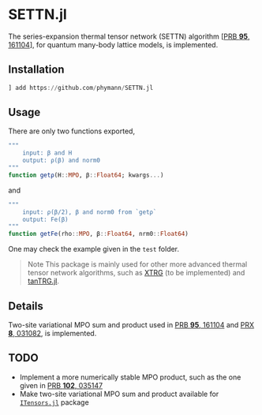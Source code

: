 # SETTN.jl

The series-expansion thermal tensor network (SETTN) algorithm [[PRB **95**, 161104](https://doi.org/10.1103/PhysRevB.95.161104)], for quantum many-body lattice models, is implemented.

## Installation

```julia
] add https://github.com/phymann/SETTN.jl
```

## Usage

There are only two functions exported,

```julia
"""
    input: β and H
    output: ρ(β) and norm0
"""
function getρ(H::MPO, β::Float64; kwargs...)
```

and

```julia
"""
    input: ρ(β/2), β and norm0 from `getρ`
    output: Fe(β)
"""
function getFe(rho::MPO, β::Float64, nrm0::Float64)
```


One may check the example given in the `test` folder.

> Note This package is mainly used for other more advanced thermal tensor network algorithms, such as [XTRG](https://link.aps.org/doi/10.1103/PhysRevX.8.031082) (to be implemented) and [tanTRG.jl](https://github.com/phymann/tanTRG.jl).

## Details

Two-site variational MPO sum and product used in [PRB **95**, 161104]((https://doi.org/10.1103/PhysRevB.95.161104)) and [PRX **8**, 031082](https://doi.org/10.1103/PhysRevX.8.031082), is implemented.

## TODO

- Implement a more numerically stable MPO product, such as the one given in [PRB **102**, 035147](https://doi.org/10.1103/PhysRevB.102.035147)
- Make two-site variational MPO sum and product available for [`ITensors.jl`](https://github.com/ITensor/ITensors.jl) package
